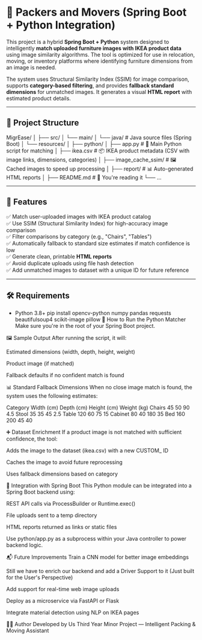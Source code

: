 # 🧳 Packers and Movers (Spring Boot + Python Integration)

This project is a hybrid **Spring Boot + Python** system designed to intelligently **match uploaded furniture images with IKEA product data** using image similarity algorithms. 
The tool is optimized for use in relocation, moving, or inventory platforms where identifying furniture dimensions from an image is needed.

The system uses Structural Similarity Index (SSIM) for image comparison, supports **category-based filtering**, and provides **fallback standard dimensions** for unmatched images. 
It generates a visual **HTML report** with estimated product details.

---

## 📁 Project Structure

MigrEase/
│
├── src/
│ └── main/
│ └── java/ # Java source files (Spring Boot)
│ └── resources/
│
├── python/
│ ├── app.py # 🧠 Main Python script for matching
│ ├── ikea.csv # 📦 IKEA product metadata (CSV with image links, dimensions, categories)
│ ├── image_cache_ssim/ # 🖼️ Cached images to speed up processing
│ ├── report/ # 📊 Auto-generated HTML reports
│
├── README.md # 📘 You're reading it
└── ...

---

## 🚀 Features

✅ Match user-uploaded images with IKEA product catalog  
✅ Use SSIM (Structural Similarity Index) for high-accuracy image comparison  
✅ Filter comparisons by category (e.g., "Chairs", "Tables")  
✅ Automatically fallback to standard size estimates if match confidence is low  
✅ Generate clean, printable **HTML reports**  
✅ Avoid duplicate uploads using file hash detection  
✅ Add unmatched images to dataset with a unique ID for future reference  

---

## 🛠️ Requirements

- Python 3.8+
  pip install opencv-python numpy pandas requests beautifulsoup4 scikit-image pillow
🧪 How to Run the Python Matcher
Make sure you're in the root of your Spring Boot project.

🖼️ Sample Output
After running the script, it will:

Estimated dimensions (width, depth, height, weight)

Product image (if matched)

Fallback defaults if no confident match is found

📊 Standard Fallback Dimensions
When no close image match is found, the system uses the following estimates:

Category	Width (cm)	Depth (cm)	Height (cm)	Weight (kg)
Chairs	45	50	90	4.5
Stool	35	35	45	2.5
Table	120	60	75	15
Cabinet	80	40	180	35
Bed	160	200	45	40

➕ Dataset Enrichment
If a product image is not matched with sufficient confidence, the tool:

Adds the image to the dataset (ikea.csv) with a new CUSTOM_<uuid> ID

Caches the image to avoid future reprocessing

Uses fallback dimensions based on category

🤖 Integration with Spring Boot
This Python module can be integrated into a Spring Boot backend using:

REST API calls via ProcessBuilder or Runtime.exec()

File uploads sent to a temp directory

HTML reports returned as links or static files

Use python/app.py as a subprocess within your Java controller to power backend logic.

📬 Future Improvements
Train a CNN model for better image embeddings

Still we have to enrich our backend and add a Driver Support to it (Just built for the User's Perspective)

Add support for real-time web image uploads

Deploy as a microservice via FastAPI or Flask

Integrate material detection using NLP on IKEA pages

👨‍💻 Author
Developed by Us
Third Year Minor Project — Intelligent Packing & Moving Assistant
